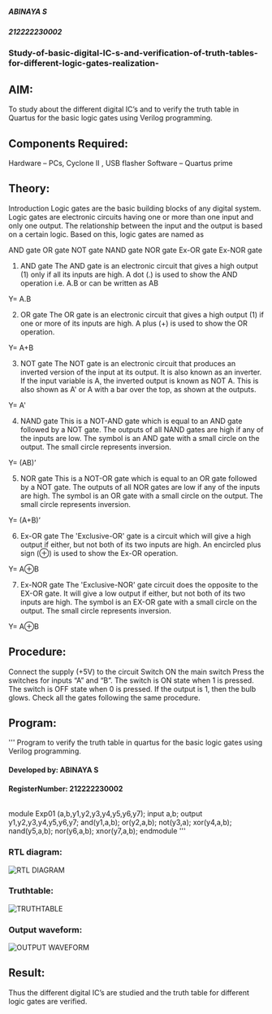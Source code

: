 ##### ABINAYA S
##### 212222230002
### Study-of-basic-digital-IC-s-and-verification-of-truth-tables-for-different-logic-gates-realization-
## AIM:
  To study about the different digital IC’s and to verify the truth table in Quartus for the basic logic gates using Verilog programming.

## Components Required:
Hardware – PCs, Cyclone II , USB flasher
Software – Quartus prime
## Theory:
Introduction
Logic gates are the basic building blocks of any digital system. Logic gates are electronic circuits having one or more than one input and only one output. The relationship between the input and the output is based on a certain logic. Based on this, logic gates are named as

AND gate
OR gate
NOT gate
NAND gate
NOR gate
Ex-OR gate
Ex-NOR gate
1) AND gate
The AND gate is an electronic circuit that gives a high output (1) only if all its inputs are high. A dot (.) is used to show the AND operation i.e. A.B or can be written as AB

Y= A.B

2) OR gate
The OR gate is an electronic circuit that gives a high output (1) if one or more of its inputs are high. A plus (+) is used to show the OR operation.

Y= A+B

3) NOT gate
The NOT gate is an electronic circuit that produces an inverted version of the input at its output. It is also known as an inverter. If the input variable is A, the inverted output is known as NOT A. This is also shown as A' or A with a bar over the top, as shown at the outputs.

Y= A'

4) NAND gate
This is a NOT-AND gate which is equal to an AND gate followed by a NOT gate. The outputs of all NAND gates are high if any of the inputs are low. The symbol is an AND gate with a small circle on the output. The small circle represents inversion.

Y= (AB)’

5) NOR gate
This is a NOT-OR gate which is equal to an OR gate followed by a NOT gate. The outputs of all NOR gates are low if any of the inputs are high. The symbol is an OR gate with a small circle on the output. The small circle represents inversion.

Y= (A+B)’

6) Ex-OR gate
The 'Exclusive-OR' gate is a circuit which will give a high output if either, but not both of its two inputs are high. An encircled plus sign (⊕) is used to show the Ex-OR operation.

Y= A⊕B

7) Ex-NOR gate
The 'Exclusive-NOR' gate circuit does the opposite to the EX-OR gate. It will give a low output if either, but not both of its two inputs are high. The symbol is an EX-OR gate with a small circle on the output. The small circle represents inversion.

Y= A⊕B

## Procedure:
Connect the supply (+5V) to the circuit
Switch ON the main switch
Press the switches for inputs “A” and “B”. The switch is ON state when 1 is pressed. The switch is OFF state when 0 is pressed.
If the output is 1, then the bulb glows.
Check all the gates following the same procedure.
## Program:
'''
Program to verify the truth table in quartus for the basic logic gates using Verilog programming.
#### Developed by: ABINAYA S
#### RegisterNumber:  212222230002
```
```
module Exp01 (a,b,y1,y2,y3,y4,y5,y6,y7);
input a,b;
output y1,y2,y3,y4,y5,y6,y7;
and(y1,a,b);
or(y2,a,b);
not(y3,a);
xor(y4,a,b);
nand(y5,a,b);
nor(y6,a,b);
xnor(y7,a,b);
endmodule
'''
### RTL diagram:
![RTL DIAGRAM](https://github.com/abinayasangeetha/Study-of-basic-digital-IC-s-and-verification-of-truth-tables-for-different-logic-gates-realization-/assets/119393675/4791e96e-d9f4-45d7-acf6-21b2c21d3a86)
### Truthtable:
![TRUTHTABLE](https://github.com/abinayasangeetha/Study-of-basic-digital-IC-s-and-verification-of-truth-tables-for-different-logic-gates-realization-/assets/119393675/b4d0bafc-63a7-4569-af51-bbdf8f12ad39)
### Output waveform:

![OUTPUT WAVEFORM](https://github.com/abinayasangeetha/Study-of-basic-digital-IC-s-and-verification-of-truth-tables-for-different-logic-gates-realization-/assets/119393675/fc217b27-7117-430e-90dc-d6944a09c0c0)

## Result:
Thus the different digital IC’s are studied and the truth table for different logic gates are verified.
